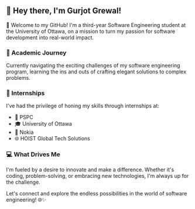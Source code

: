 ## 👋 Hey there, I'm Gurjot Grewal!

🚀 Welcome to my GitHub! I'm a third-year Software Engineering student at the University of Ottawa, on a mission to turn my passion for software development into real-world impact.

### 📘 Academic Journey
Currently navigating the exciting challenges of my software engineering program, learning the ins and outs of crafting elegant solutions to complex problems.

### 💼 Internships
I've had the privilege of honing my skills through internships at:
- 🏢 PSPC
- 🎓 University of Ottawa
- 📱 Nokia
- 🌐 HOIST Global Tech Solutions


### 💻 What Drives Me
I'm fueled by a desire to innovate and make a difference. Whether it's coding, problem-solving, or embracing new technologies, I'm always up for the challenge.

Let's connect and explore the endless possibilities in the world of software engineering! 🌐✨
